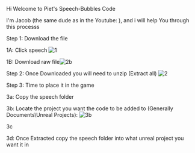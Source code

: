 Hi Welcome to Piet's Speech-Bubbles Code

I'm Jacob (the same dude as in the Youtube: ), and i will help You through this processs


Step 1: Download the file 

1A: Click speech ![1](https://github.com/GithubPiet/Speech-Bubbles/assets/114337709/6aa6a620-7d2c-4dae-b5ea-aefc4e8667f8)

1B: Download raw file![2b](https://github.com/GithubPiet/Speech-Bubbles/assets/114337709/bc4abfb8-e2b5-4d55-a2d4-6a345abcee58)


Step 2: Once Downloaded you will need to unzip (Extract all) ![2](https://github.com/GithubPiet/Speech-Bubbles/assets/114337709/da7da448-3a4c-4df3-8af8-a5389e1483e9)


Step 3: Time to place it in the game

3a: Copy the speech folder

3b: Locate the project you want the code to be added to (Generally Documents\Unreal Projects): ![3b](https://github.com/GithubPiet/Speech-Bubbles/assets/114337709/16fe4347-7b26-48d9-8dc8-b390d827d005)


3c

3d: Once Extracted copy the speech folder into what unreal project you want it in
